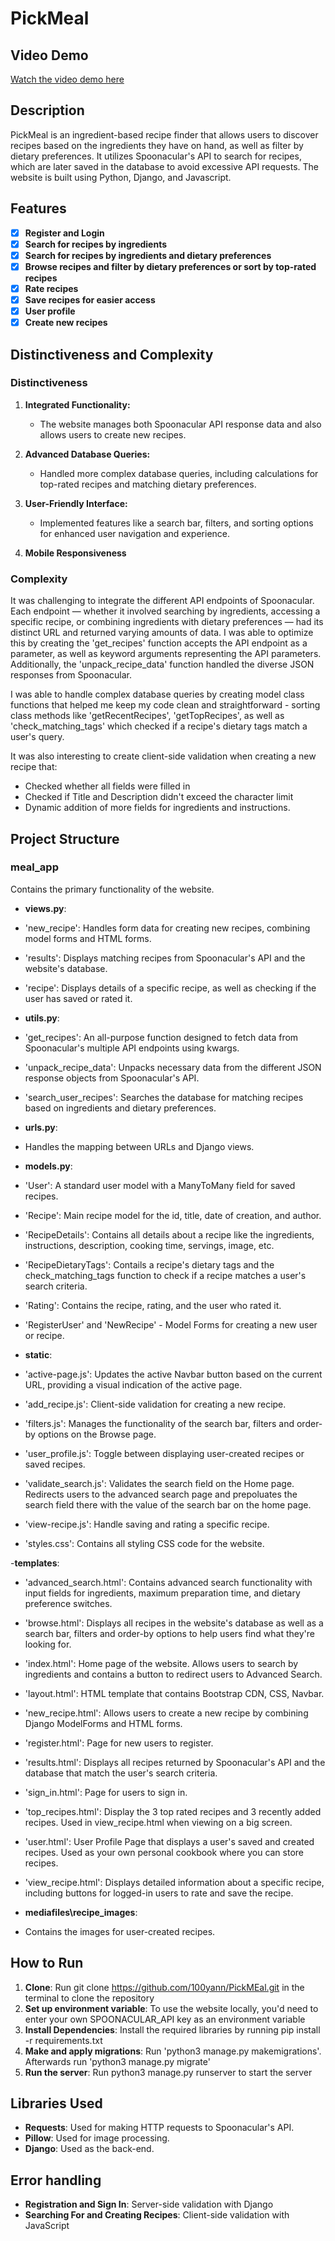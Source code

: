 # PickMeal

## Video Demo
[Watch the video demo here](https://youtu.be/H1MHcK6FtnA)

## Description
PickMeal is an ingredient-based recipe finder that allows users to discover recipes based on the ingredients they have on hand, as well as filter by dietary preferences. It utilizes Spoonacular's API to search for recipes, which are later saved in the database to avoid excessive API requests. The website is built using Python, Django, and Javascript.

## Features
- [x] **Register and Login**
- [x] **Search for recipes by ingredients**
- [x] **Search for recipes by ingredients and dietary preferences**
- [x] **Browse recipes and filter by dietary preferences or sort by top-rated recipes**
- [x] **Rate recipes**
- [x] **Save recipes for easier access**
- [x] **User profile**
- [x] **Create new recipes**

## Distinctiveness and Complexity

### Distinctiveness
1. **Integrated Functionality:**
   - The website manages both Spoonacular API response data and also allows users to create new recipes.

2. **Advanced Database Queries:**
   - Handled more complex database queries, including calculations for top-rated recipes and matching dietary preferences.

3. **User-Friendly Interface:**
   - Implemented features like a search bar, filters, and sorting options for enhanced user navigation and experience.

4. **Mobile Responsiveness**

### Complexity
It was challenging to integrate the different API endpoints of Spoonacular. Each endpoint — whether it involved searching by ingredients, accessing a specific recipe, or combining ingredients with dietary preferences — had its distinct URL and returned varying amounts of data. I was able to optimize this by creating the 'get_recipes' function accepts the API endpoint as a parameter, as well as keyword arguments representing the API parameters. Additionally, the 'unpack_recipe_data' function handled the diverse JSON responses from Spoonacular.

I was able to handle complex database queries by creating model class functions that helped me keep my code clean and straightforward - sorting class methods like 'getRecentRecipes', 'getTopRecipes', as well as 'check_matching_tags' which checked if a recipe's dietary tags match a user's query.

It was also interesting to create client-side validation when creating a new recipe that:
- Checked whether all fields were filled in
- Checked if Title and Description didn't exceed the character limit
- Dynamic addition of more fields for ingredients and instructions.

## Project Structure

### meal_app
Contains the primary functionality of the website.

- **views.py**:
- 'new_recipe': Handles form data for creating new recipes, combining model forms and HTML forms.
- 'results': Displays matching recipes from Spoonacular's API and the website's database.
- 'recipe': Displays details of a specific recipe, as well as checking if the user has saved or rated it.

- **utils.py**:
- 'get_recipes': An all-purpose function designed to fetch data from Spoonacular's multiple API endpoints using kwargs.
- 'unpack_recipe_data': Unpacks necessary data from the different JSON response objects from Spoonacular's API.
- 'search_user_recipes': Searches the database for matching recipes based on ingredients and dietary preferences.

- **urls.py**:
- Handles the mapping between URLs and Django views.

- **models.py**:
- 'User': A standard user model with a ManyToMany field for saved recipes.
- 'Recipe': Main recipe model for the id, title, date of creation, and author.
- 'RecipeDetails': Contains all details about a recipe like the ingredients, instructions, description, cooking time, servings, image, etc.
- 'RecipeDietaryTags': Contails a recipe's dietary tags and the check_matching_tags function to check if a recipe matches a user's search criteria.
- 'Rating': Contains the recipe, rating, and the user who rated it.
- 'RegisterUser' and 'NewRecipe' - Model Forms for creating a new user or recipe.

- **static**:
- 'active-page.js': Updates the active Navbar button based on the current URL, providing a visual indication of the active page.
- 'add_recipe.js': Client-side validation for creating a new recipe.
- 'filters.js': Manages the functionality of the search bar, filters and order-by options on the Browse page.
- 'user_profile.js': Toggle between displaying user-created recipes or saved recipes.
- 'validate_search.js': Validates the search field on the Home page. Redirects users to the advanced search page and prepoluates the search field there with the value of the search bar on the home page.
- 'view-recipe.js': Handle saving and rating a specific recipe.
- 'styles.css': Contains all styling CSS code for the website.

-**templates**:
- 'advanced_search.html': Contains advanced search functionality with input fields for ingredients, maximum preparation time, and dietary preference switches.
- 'browse.html': Displays all recipes in the website's database as well as a search bar, filters and order-by options to help users find what they're looking for. 
- 'index.html': Home page of the website. Allows users to search by ingredients and contains a button to redirect users to Advanced Search.
- 'layout.html': HTML template that contains Bootstrap CDN, CSS, Navbar.
- 'new_recipe.html': Allows users to create a new recipe by combining Django ModelForms and HTML forms.
- 'register.html': Page for new users to register.
- 'results.html': Displays all recipes returned by Spoonacular's API and the database that match the user's search criteria.
- 'sign_in.html': Page for users to sign in.
- 'top_recipes.html': Display the 3 top rated recipes and 3 recently added recipes. Used in view_recipe.html when viewing on a big screen.
- 'user.html': User Profile Page that displays a user's saved and created recipes. Used as your own personal cookbook where you can store recipes.
- 'view_recipe.html': Displays detailed information about a specific recipe, including buttons for logged-in users to rate and save the recipe.

- **mediafiles\recipe_images**:
- Contains the images for user-created recipes.

## How to Run 
1. **Clone**: Run git clone https://github.com/100yann/PickMEal.git in the terminal to clone the repository
2. **Set up environment variable**: To use the website locally, you'd need to enter your own SPOONACULAR_API key as an environment variable
3. **Install Dependencies**: Install the required libraries by running pip install -r requirements.txt
4. **Make and apply migrations**: Run 'python3 manage.py makemigrations'. Afterwards run 'python3 manage.py migrate'
5. **Run the server**: Run python3 manage.py runserver to start the server

## Libraries Used
- **Requests**: Used for making HTTP requests to Spoonacular's API.
- **Pillow**: Used for image processing.
- **Django**: Used as the back-end.

## Error handling
- **Registration and Sign In**: Server-side validation with Django
- **Searching For and Creating Recipes**: Client-side validation with JavaScript

